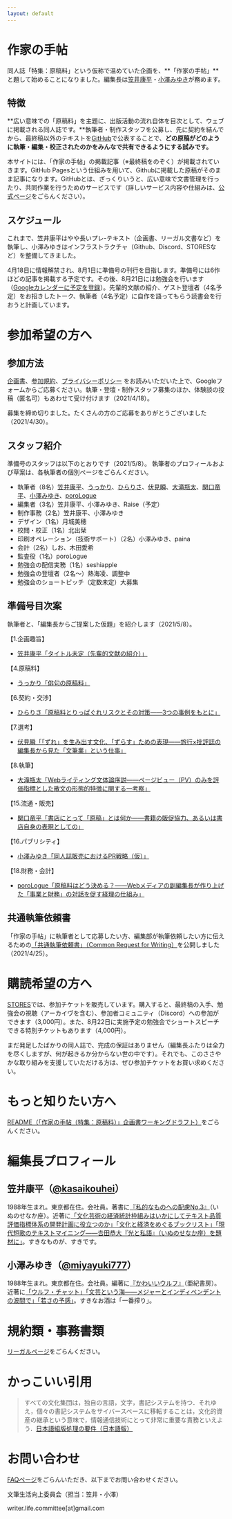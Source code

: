 ```yaml
---
layout: default
---
```


# 作家の手帖

同人誌「特集：原稿料」という仮称で温めていた企画を、**「作家の手帖」**と題して始めることになりました。編集長は[笠井康平](https://twitter.com/kasaikouhei)・[小澤みゆき](https://twitter.com/miyayuki777)が務めます。

## 特徴
**広い意味での「原稿料」を主題に、出版活動の流れ自体を目次として、ウェブに掲載される同人誌です。**執筆者・制作スタッフを公募し、先に契約を結んでから、最終稿以外のテキストを[GitHub](https://github.com/Writer-Life-Committee/authors-note)で公表することで、**どの原稿がどのように執筆・編集・校正されたのかをみんなで共有できるようにする試みです。**

本サイトには、「作家の手帖」の掲載記事（※最終稿をのぞく）が掲載されていきます。GitHub Pagesという仕組みを用いて、Githubに掲載した原稿がそのまま記事になります。GitHubとは、ざっくりいうと、広い意味で文書管理を行ったり、共同作業を行うためのサービスです（詳しいサービス内容や仕組みは、[公式ページ](https://github.co.jp/)をごらんください）。

## スケジュール
これまで、笠井康平はやや長いプレ-テキスト（企画書、リーガル文書など）を執筆し、小澤みゆきはインフラストラクチャ（Github、Discord、STORESなど）を整備してきました。

4月18日に情報解禁され、8月1日に準備号の刊行を目指します。準備号には6作ほどの記事を掲載する予定です。その後、8月21日には勉強会を行います（[Googleカレンダーに予定を登録](https://calendar.google.com/event?action=TEMPLATE&tmeid=N2gyYXNwZWxpdnNwZzEwOXNmdTVuZmRjajAgd3JpdGVyLmxpZmUuY29tbWl0dGVlQG0&tmsrc=writer.life.committee%40gmail.com)）。先輩的文献の紹介、ゲスト登壇者（4名予定）をお招きしたトーク、執筆者（4名予定）に自作を語ってもらう読書会を行おうと計画しています。

# 参加希望の方へ
## 参加方法
[企画書](https://github.com/Writer-Life-Committee/authors-note/blob/main/README.md)、[参加規約](https://drive.google.com/file/d/1sdMW6EdLK1p4aA9PHed0taeW_L3otoYH/view?usp=sharing)、[プライバシーポリシー](https://drive.google.com/file/d/1ZODNOIVU4Qmu_jOpr68ruonYXJYiKA05/view?usp=sharing)
をお読みいただいた上で、Googleフォームからご応募ください。執筆・登壇・制作スタッフ募集のほか、体験談の投稿（匿名可）もあわせて受け付けます（2021/4/18）。

募集を締め切りました。たくさんの方のご応募をありがとうございました（2021/4/30）。

## スタッフ紹介
準備号のスタッフは以下のとおりです（2021/5/8）。
執筆者のプロフィールおよび草案は、各執筆者の個別ページをごらんください。

- 執筆者（8名）[笠井康平](kasai.md)、[うっかり](ukkari.md)、[ひらりさ](hirarisa.md)、[伏見瞬](fushimi.md)、[大滝瓶太](ohtaki,md)、[関口竜平](sekiguchi.md)、[小澤みゆき](ozawa.md)、[poroLogue](polologue.md)
- 編集者（3名）笠井康平、小澤みゆき、Raise（予定）
- 制作事務（2名）笠井康平、小澤みゆき
- デザイン（1名）月城美穂
- 校閲・校正（1名）北出栞
- 印刷オペレーション（技術サポート）（2名）小澤みゆき、paina
- 会計（2名）しお、木田愛希
- 監査役（1名）poroLogue
- 勉強会の配信実務（1名）seshiapple
- 勉強会の登壇者（2名～）熱海凌、調整中
- 勉強会のショートピッチ（定数未定）大募集

## 準備号目次案
執筆者と、「編集長からご提案した仮題」を紹介します（2021/5/8）。

【1.企画趣旨】
- [笠井康平「タイトル未定（先輩的文献の紹介）」](kasai.md)

【4.原稿料】
- [うっかり「俳句の原稿料」](ukkari.md)

【6.契約・交渉】
- [ひらりさ「原稿料とりっぱぐれリスクとその対策――3つの事例をもとに」](hirarisa.md)

【7.選考】
- [伏見瞬「「ずれ」を生み出す文化、「ずらす」ための表現――旅行×批評誌の編集長から見た「文筆業」という仕事」](fushimi.md)

【8.執筆】
- [大滝瓶太「Webライティング文体論序説――ページビュー（PV）のみを評価指標とした散文の形態的特徴に関する一考察」](ohtaki.md)

【15.流通・販売】
- [関口竜平「書店にとって「原稿」とは何か――書籍の販促協力、あるいは書店自身の表現としての」](sekiguchi.md)

【16.パブリシティ】
- [小澤みゆき「同人誌販売におけるPR戦略（仮）」](ozawa.md)

【18.財務・会計】
- [poroLogue「原稿料はどう決める？――Webメディアの副編集長が作り上げた「事業と財務」の対話を促す経理の仕組み」](polologue.md)

## 共通執筆依頼書
「作家の手帖」に執筆者として応募したい方、編集部が執筆依頼したい方に伝えるための[「共通執筆依頼書」（Common Request for Writing）](request.md)を公開しました（2021/4/25）。

# 購読希望の方へ
[STORES](https://authors-note.stores.jp/)では、参加チケットを販売しています。購入すると、最終稿の入手、勉強会の視聴（アーカイヴを含む）、参加者コミュニティ（Discord）への参加ができます（3,000円）。また、8月22日に実施予定の勉強会でショートスピーチできる特別チケットもあります（4,000円）。

まだ発足したばかりの同人誌で、完成の保証はありません（編集長ふたりは全力を尽くしますが、何が起きるか分からない世の中です）。それでも、このささやかな取り組みを支援していただける方は、ぜひ参加チケットをお買い求めください。

# もっと知りたい方へ
[README（「作家の手帖（特集：原稿料）」企画書ワーキングドラフト）](https://github.com/Writer-Life-Committee/authors-note/blob/main/README.md)をごらんください。

# 編集長プロフィール

## 笠井康平（[@kasaikouhei](https://twitter.com/kasaikouhei)）
1988年生まれ。東京都在住。会社員。著書に[『私的なものへの配慮No.3』](http://inunosenakaza.com/shitekinamono.html)（いぬのせなか座）。近著に[「文化芸術の経済統計枠組みはいかにしてテキスト品質評価指標体系の開発計画に役立つのか」「文化と経済をめぐるブックリスト」](http://www.bungaku.net/wasebun/magazine/wasebun2020win.html)[「現代短歌のテキストマイニング――𠮷田恭大『光と私語』（いぬのせなか座）を題材に」](https://note.com/inunosenakaza/m/m1301c2435627)。すきなものが、すきです。

## 小澤みゆき（[@miyayuki777](https://twitter.com/miyayuki777)）
1988年生まれ。東京都在住。会社員。編著に[『かわいいウルフ』](https://www.akishobo.com/book/detail.html?id=1004)（亜紀書房）。近著に[「ウルフ・チャット」](http://gunzo.kodansha.co.jp/55737/58875.html)[「文芸という海――メジャーとインディペンデントの波間で」](http://gunzo.kodansha.co.jp/55737/58811.html)[「若さの予感」](https://liondo.thebase.in/items/27827476)。すきなお酒は「一番搾り」。

# 規約類・事務書類
[リーガルページ](./regal.md)をごらんください。

# かっこいい引用
> すべての文化集団は，独自の言語，文字，書記システムを持つ．それゆえ，個々の書記システムをサイバースペースに移転することは，文化的資産の継承という意味で，情報通信技術にとって非常に重要な責務といえよう．[日本語組版処理の要件（日本語版）](https://www.w3.org/TR/jlreq/) 

# お問い合わせ
[FAQページ](./faq.md)をごらんいただき、以下までお問い合わせください。

文筆生活向上委員会（担当：笠井・小澤）

writer.life.committee[at]gmail.com
